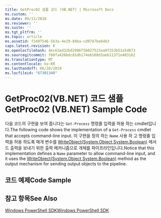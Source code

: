 ```yaml
---
title: GetProc02 샘플 코드 (VB.NET) | Microsoft Docs
ms.custom: ''
ms.date: 09/13/2016
ms.reviewer: ''
ms.suite: ''
ms.tgt_pltfrm: ''
ms.topic: article
ms.assetid: f3497546-5b3a-4e29-84ba-cd9747be64b3
caps.latest.revision: 6
ms.openlocfilehash: 4ec63ed32bd2906f5b027523aa0f253b51a5d873
ms.sourcegitcommit: f60fa420bdc81db174e6168d3aeb11371e483162
ms.translationtype: MT
ms.contentlocale: ko-KR
ms.lasthandoff: 06/20/2019
ms.locfileid: "67301340"
---
```

# <a name="getproc02-vbnet-sample-code"></a><span data-ttu-id="fe375-102">GetProc02(VB.NET) 코드 샘플</span><span class="sxs-lookup"><span data-stu-id="fe375-102">GetProc02 (VB.NET) Sample Code</span></span>

<span data-ttu-id="fe375-103">다음 코드의 구현을 보여 줍니다는 `Get-Process` 명령줄 입력을 허용 하는 cmdlet입니다.</span><span class="sxs-lookup"><span data-stu-id="fe375-103">The following code shows the implementation of a `Get-Process` cmdlet that accepts command-line input.</span></span> <span data-ttu-id="fe375-104">이 구현을 정의 하는 `Name` 사용 하 고 명령줄 입력을 허용 하도록 매개 변수를 [WriteObject(System.Object,System.Boolean)](/dotnet/api/system.management.automation.cmdlet.writeobject?view=pscore-6.2.0#System_Management_Automation_Cmdlet_WriteObject_System_Object_System_Boolean_) 메서드 출력을 보내기 위한 출력 메커니즘으로 개체를 파이프라인입니다.</span><span class="sxs-lookup"><span data-stu-id="fe375-104">Notice that this implementation defines a `Name` parameter to allow command-line input, and it uses the [WriteObject(System.Object,System.Boolean)](/dotnet/api/system.management.automation.cmdlet.writeobject?view=pscore-6.2.0#System_Management_Automation_Cmdlet_WriteObject_System_Object_System_Boolean_) method as the output mechanism for sending output objects to the pipeline.</span></span>

## <a name="code-sample"></a><span data-ttu-id="fe375-105">코드 예제</span><span class="sxs-lookup"><span data-stu-id="fe375-105">Code Sample</span></span>

<!-- TODO!!!: review snippet reference  [!CODE [Msh_samplesgetproc02#getproc02vball](Msh_samplesgetproc02#getproc02vball)]  -->

## <a name="see-also"></a><span data-ttu-id="fe375-106">참고 항목</span><span class="sxs-lookup"><span data-stu-id="fe375-106">See Also</span></span>

[<span data-ttu-id="fe375-107">Windows PowerShell SDK</span><span class="sxs-lookup"><span data-stu-id="fe375-107">Windows PowerShell SDK</span></span>](../windows-powershell-reference.md)
